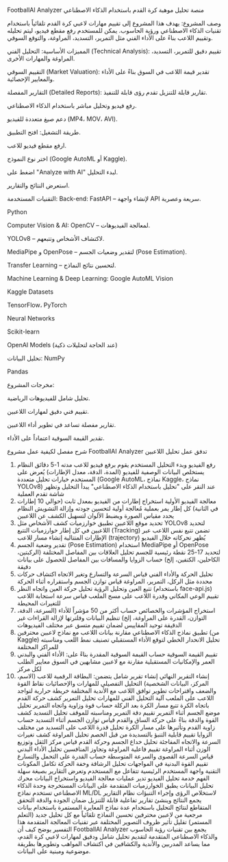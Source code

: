FootballAI Analyzer
منصة تحليل موهبة كرة القدم باستخدام الذكاء الاصطناعي

وصف المشروع:
يهدف هذا المشروع إلى تقييم مهارات لاعبي كرة القدم تلقائياً باستخدام تقنيات الذكاء الاصطناعي ورؤية الحاسوب. يمكن للمستخدم رفع مقطع فيديو، ليتم تحليله وتقييم اللاعب بناءً على الأداء الفني مثل التمرير، التسديد، المراوغة، والتوقع السوقي.

المميزات الأساسية:
التحليل الفني (Technical Analysis): تقييم دقيق للتمرير، التسديد، المراوغة والمهارات الأخرى.

التقييم السوقي (Market Valuation): تقدير قيمة اللاعب في السوق بناءً على الأداء والمعايير الإحصائية.

التقارير المفصلة (Detailed Reports): تقارير قابلة للتنزيل تقدم رؤى قابلة للتنفيذ.

رفع فيديو وتحليل مباشر باستخدام الذكاء الاصطناعي.

دعم صيغ متعددة للفيديو (MP4، MOV، AVI).

طريقة التشغيل:
افتح التطبيق.

ارفع مقطع فيديو للاعب.

اختر نوع النموذج (Google AutoML أو Kaggle).

اضغط على "Analyze with AI" لبدء التحليل.

استعرض النتائج والتقارير.

التقنيات المستخدمة:
Back-end:
FastAPI – لإنشاء واجهة API سريعة وعصرية.

Python

Computer Vision & AI:
OpenCV – لمعالجة الفيديوهات.

YOLOv8 – لاكتشاف الأشخاص وتتبعهم.

MediaPipe و OpenPose – لتقدير وضعيات الجسم (Pose Estimation).

Transfer Learning – لتحسين نتائج النماذج.

Machine Learning & Deep Learning:
Google AutoML Vision

Kaggle Datasets

TensorFlow، PyTorch

Neural Networks

Scikit-learn

OpenAI Models (عند الحاجة لتحليلات ذكية)

تحليل البيانات:
NumPy

Pandas

مخرجات المشروع:

تحليل شامل للفيديوهات الرياضية.

تقييم فني دقيق لمهارات اللاعبين.

تقارير مفصلة تساعد في تطوير أداء اللاعبين.

تقدير القيمة السوقية اعتماداً على الأداء.

شرح مفصل لكيفية عمل مشروع FootballAI Analyzer
تدفق عمل تحليل اللاعبين
1. رفع الفيديو وبدء التحليل
المستخدم يقوم برفع فيديو للاعب مدته 1-5 دقائق
النظام يستخلص البيانات الوصفية للفيديو (المدة، الدقة، معدل الإطارات)
يُعرض على المستخدم خيارات تحليل متعددة (Google AutoML، نماذج Kaggle، نماذج YOLOv8)
عند النقر على "تحليل باستخدام الذكاء الاصطناعي" يبدأ التحليل وتظهر شاشة تقدم العملية
2. معالجة الفيديو الأولية
استخراج إطارات من الفيديو بمعدل ثابت (حوالي 10 إطارات في الثانية)
كل إطار يمر بعملية مُعالجة أولية لتحسين جودته وإزالة التشويش
النظام يحدد مقياس الصورة ويضبط الألوان لتسهيل الكشف عن اللاعبين
3. تحديد موقع اللاعبين
تطبيق خوارزميات كشف الأشخاص مثل YOLOv8 لتحديد اللاعبين في كل إطار
خوارزميات التتبع (Tracking) تضمن تتبع نفس اللاعب عبر الإطارات المتتالية
إنشاء مسار للاعب (trajectory) يُظهر تحركاته خلال الفيديو
4. تقدير وضعية الجسم (Pose Estimation)
استخدام MediaPipe أو OpenPose لتحديد 17-25 نقطة رئيسية للجسم
تحليل العلاقات بين المفاصل المختلفة (الركبتين، الكاحلين، الكتفين، إلخ)
حساب الزوايا والمسافات بين المفاصل للحصول على بيانات دقيقة
5. تحليل الحركة والأداء الفني
قياس السرعة والتسارع وتغير الاتجاه
اكتشاف حركات محددة مثل الركل، التمرير، المراوغة
قياس توازن الجسم واستقراره أثناء الحركة
6. تتبع العين وتحليل الرؤية
تحليل حركة العين واتجاه النظر (باستخدام face-api.js)
تقييم الوعي المكاني وقدرة اللاعب على مسح الملعب
قياس سرعة استجابة اللاعب للتغيرات المحيطة
7. استخراج المؤشرات والخصائص
حساب أكثر من 50 مؤشراً للأداء (السرعة، الدقة، التوازن، القدرة على المراوغة، إلخ)
تنظيم البيانات وفلترتها لإزالة القراءات غير الدقيقة
توحيد المقاييس لضمان تقييم متسق عبر مختلف الفيديوهات
8. تطبيق نماذج الذكاء الاصطناعي
مقارنة بيانات اللاعب مع نماذج لاعبين محترفين (من Kaggle)
تحليل الانحدار الخطي لتوقع الأداء المستقبلي
تصنيف نمط اللعب ومناسبته للمراكز المختلفة
9. تقييم القيمة السوقية
حساب القيمة السوقية المقدرة بناءً على:
الأداء الفني والبدني
العمر والإمكانيات المستقبلية
مقارنة مع لاعبين مشابهين في السوق
معايير الطلب لكل مركز
10. إنشاء التقرير النهائي
إنشاء تقرير شامل يتضمن:
البطاقة الرقمية للاعب (الاسم، المركز، البيانات الشخصية)
التحليل التفصيلي للمهارات والإحصائيات
نقاط القوة والضعف واقتراحات تطوير
توافق اللاعب مع الأندية المختلفة
خريطة حرارية لتواجد اللاعب على الملعب
آلية التحليل الفني للمهارات
تحليل التمرير
كشف حركة القدم باتجاه الكرة
تتبع مسار الكرة بعد الركلة
حساب قوة وزاوية واتجاه التمرير
تحليل موضع الجسم أثناء التمرير
تقييم دقة التمرير ومناسبته للموقف
تحليل التسديد
كشف القوة والدقة بناءً على حركة الساق والقدم
قياس توازن الجسم أثناء التسديد
حساب زاوية القدم وتأثيرها على مسار الكرة
تحليل قدرة اللاعب على التسديد من مختلف الزوايا
تقييم قابلية التنبؤ بالتسديدة من قبل الخصم
تحليل المراوغة
كشف تغيرات السرعة والاتجاه المفاجئة
تحليل خداع الجسم وحركة القدم
قياس مركز الثقل وتوزيع الوزن أثناء المراوغة
تقييم فاعلية المراوغة وتجاوز المنافسين
تحليل الأداء البدني
قياس السرعة القصوى والسرعة المتوسطة
حساب القدرة على التحمل والتسارع
تقييم القوة البدنية في المواجهات
تحليل الرشاقة وخفة الحركة
تكامل المكونات التقنية
واجهة المستخدم الرئيسية تتفاعل مع المستخدم وتعرض التقارير بصيغة سهلة الفهم
خدمة تحليل الفيديو تدير عمليات معالجة الفيديو واستخراج البيانات
محرك تحليل البيانات يطبق الخوارزميات المتقدمة على البيانات المستخرجة
وحدة الذكاء الاصطناعي تستخدم نماذج ML/DL لاستخلاص الرؤى وإجراء التنبؤات
نظام التقارير يجمع النتائج وينشئ تقارير تفاعلية قابلة للتنزيل
ضمان الجودة والدقة
التحقق المتقاطع لنتائج التحليل باستخدام عدة نماذج
المعايرة المستمرة باستخدام بيانات مرجعية من لاعبين محترفين
تحسين النماذج تلقائياً مع كل تحليل جديد (التعلم المستمر)
تقليل تأثير ظروف التصوير المختلفة عبر تقنيات المعالجة المتقدمة
هذا التفسير يوضح كيف أن FootballAI Analyzer يجمع بين تقنيات رؤية الحاسوب والذكاء الاصطناعي المتقدمة لتقديم تحليل شامل ودقيق لمهارات لاعبي كرة القدم، مما يساعد المدربين والأندية والكشافين في اكتشاف المواهب وتطويرها بطريقة موضوعية ومبنية على البيانات.
